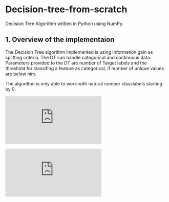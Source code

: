 # Decision-tree-from-scratch


<!-- ABOUT THE PROJECT -->
Decision Tree Algorithm wtitten in Python using NumPy. 

## 1. Overview of the implementaion
The Decision Tree algorithm implemented is using information gain as splitting criteria. The DT can handle categorical and continuous data. Parameters provided to the DT are number of Target labels and the threshold for classifing a feature as categorical, if number of unique values are below him. 

The algorithm is only able to work with natural number classlabels starting by 0. 


![equation](http://www.sciweavers.org/tex2img.php?eq=1%2Bsin%28mc%5E2%29&bc=White&fc=Black&im=jpg&fs=12&ff=arev&edit=)

![equation](http://www.sciweavers.org/tex2img.php?eq=%5Cint_%7B0%7D%5E%7B%5Cpi%7D%20%5Csin%20x%20%5C%2C%20dx%20%3D%202&bc=Black&fc=White&im=jpg&fs=12&ff=arev&edit=0)
